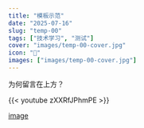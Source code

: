 ```yaml
---
title: "模板示范"
date: "2025-07-16"
slug: "temp-00"
tags: ["技术学习", "测试"]
cover: "images/temp-00-cover.jpg"
icon: "📁"
images: ["images/temp-00-cover.jpg"]
---
```

为何留言在上方？



{{< youtube zXXRfJPhmPE >}}


[image](https://prod-files-secure.s3.us-west-2.amazonaws.com/112d0858-5090-4d34-a606-b75eb8d65fd2/b110fffe-d8dc-4f51-990e-749f6cc413f6/M2U00785.mpg?X-Amz-Algorithm=AWS4-HMAC-SHA256&X-Amz-Content-Sha256=UNSIGNED-PAYLOAD&X-Amz-Credential=ASIAZI2LB466ZKZML35O%2F20250724%2Fus-west-2%2Fs3%2Faws4_request&X-Amz-Date=20250724T091525Z&X-Amz-Expires=3600&X-Amz-Security-Token=IQoJb3JpZ2luX2VjEAAaCXVzLXdlc3QtMiJIMEYCIQCGnsqGxTDIVdwaLKbnibW1kIRh6aDS2i8nSke6Ka8qMwIhAI%2BZshsga%2F%2FZgNudiAXRStGJcYZhYoICtfQFEduQhmzmKv8DCCkQABoMNjM3NDIzMTgzODA1IgxgOED3KCQqu8o62ZIq3AOMkb2Kd5t8%2F2wv6LKaAPpS33wn4iap0NtBLxxMvNh64dPiyyJBNYlfqMGj1Oh2i70yFWa7Nv0JdqgbdZk5Tc5wzHNM3lSv%2Bx5WMyq%2FsYz%2BMlu4NGdbGHXcye4fKtVRq1MR6KT7FFCR0aqz%2FAXixIQmAThF%2BXfdQpYasyBkfNORoNQJAg12%2Bll4Bf2rFftaUPrwtvbZKqB0iSlmEJ8dLxM6YuT04eVFN5%2FSH1luAQn0lrRWLJWxmwoinqdAalPCfWVSlAOPhzKBKKEXNrUDFgV2HZiNvQ00x08o8spDV6bvOcyJOsyreBegczqmQpcXC41H2ICtmXc7n324BftXGnZIvLqvT10s435U47MK6qzQpLgPgPKTyEbLTFlz0IiiPShchRxOymz99LRTSiK8qLkPVRAwu%2BTRgZQgQjs0%2Fh4%2FB2405m7qwCdwEDxiR2fXIgr5skhD%2FC%2Ft4HWrXtt5iT0mT0xEpqOJS8lDKykLHedmCV06ODncsBSvplGLNTjxyqmE0a3%2Fd6XdTf488LHH2Nw%2Fnio7y5hPbEJYiR1VI4GwuZ2KAuPM%2FK8%2F6BxB%2BZLhHfXX0IOVzD9x2tOBvvZ3jm4mGu9Z3E0KnqFAA7Kz11ViR8WlaKHBfNQN6kI44TCKz4fEBjqkAXacrn6KRvxODR7mkyVLlBzHXRqn0JJ697gPJc53xCEZ6gt5CEW7UPhUkQCxn23cXRrsmusOK6ToV5D5W9GK8lzMh5TPZuFdE9gB7sJ2Zq6D4EwY3WDLtTcy7c5G85tuY7HdpnHW5kLETmIXJi9F827zPRH3%2Bx5WZOjI9F0AiOS7LDxvw2C1pguCf9%2Bg%2BhmJj6clS%2BlJkNt4pPlcC6popSp42moA&X-Amz-Signature=87e5971f9e481d27cecd6681047ae124df40fc6ee2f684194772274c90c4c452&X-Amz-SignedHeaders=host&x-amz-checksum-mode=ENABLED&x-id=GetObject)

